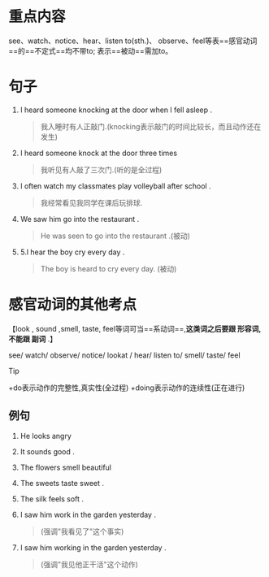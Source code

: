
# 重点内容

see、watch、notice、hear、listen to(sth.)、 observe、feel等表==感官动词==的==不定式==均不带to; 表示==被动==需加to。

# 句子

1.  l heard someone knocking at the door when l fell asleep .
    > 我入睡时有人正敲门.(knocking表示敲门的时间比较长，而且动作还在发生)
    
2.  l heard someone knock at the door three times 
    > 我听见有人敲了三次门.(听的是全过程)
    
3.  l often watch my classmates play volleyball after school .
    > 我经常看见我同学在课后玩排球.
    
4.  We saw him go into the restaurant .
    > He was seen to go into the restaurant .(被动)
    
5.  5.l hear the boy cry every day .
    > The boy is heard to cry every day. (被动)
    

# 感官动词的其他考点

【look , sound ,smell, taste, feel等词可当==系动词==,**这类词之后要跟 形容词,不能跟 副词** .】

see/ watch/ observe/ notice/ lookat / hear/ listen to/ smell/ taste/ feel
>[!tip]
+do表示动作的完整性,真实性(全过程)
+doing表示动作的连续性(正在进行)

## 例句

1.  He looks angry
    
2.  lt sounds good .
    
3.  The flowers smell beautiful
    
4.  The sweets taste sweet .
    
5.  The silk feels soft .
    
6.  l saw him work in the garden yesterday .
    > (强调"我看见了"这个事实)
    
7.  l saw him working in the garden yesterday .
    > (强调"我见他正干活"这个动作)